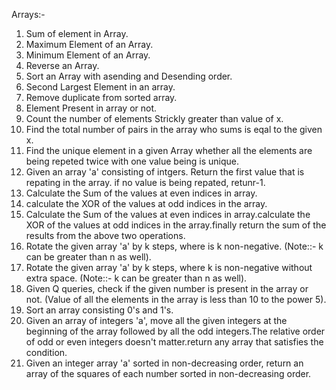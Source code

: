 Arrays:-
1. Sum of element in Array.
2. Maximum Element of an Array.
3. Minimum Element of an Array.
4. Reverse an Array.
5. Sort an Array with asending and Desending order.
6. Second Largest Element in an array.
7. Remove duplicate from sorted array.
8. Element Present in array or not.
9. Count the number of elements Strickly greater than value of x.
10. Find the total number of pairs in the array who sums is eqal to the given x.
11. Find the unique element in a given Array whether all the elements are being repeted twice with one value being is unique.
12. Given an array 'a' consisting of intgers. Return the first value that is repating in the array. if no value is being repated, retunr-1.
13. Calculate the Sum of the values at even indices in array.
14. calculate the XOR of the values at odd indices in the array.
15. Calculate the Sum of the values at even indices in array.calculate the XOR of the values at odd indices in the array.finally return the sum of the results from the above two operations.
16. Rotate the given array 'a' by k steps, where is k non-negative. (Note::- k can be greater than n as well).
17. Rotate the given array 'a' by k steps, where k is non-negative without extra space. (Note::- k can be greater than n as well).
18. Given Q queries, check if the given number is present in the array or not. (Value of all the elements in the array is less than 10 to the power 5).
19. Sort an array consisting 0's and 1's.
20. Given an array of integers 'a', move all the given integers at the beginning of the array followed by all the odd integers.The relative order of odd or even integers doesn't matter.return any array that satisfies the condition.
21. Given an integer array 'a' sorted in non-decreasing order, return an array of the squares of each number sorted in non-decreasing order.